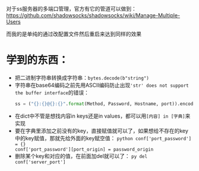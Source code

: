 对于ss服务器的多端口管理，官方有它的管道可以做到：
https://github.com/shadowsocks/shadowsocks/wiki/Manage-Multiple-Users 

而我的是单纯的通过改配置文件然后重启来达到同样的效果

# 学到的东西：
  - 把二进制字符串转换成字符串：`bytes.decode(b"string")`
  - 字符串在base64编码之前先用ASCII编码防止出现`'str' does not support the buffer interface`的错误：
    ```python
    ss = ("{}:{}@{}:{}".format(Method, Password, Hostname, port)).encode('ascii')
    ```
   - 在dict中不管是想找内容in keys还是in values，都可以用`[内容] in [字典]`来实现
   - 要在字典里添加之前没有的key，直接赋值就可以了，如果想给不存在的key中的key赋值，那就先给外面的key赋空值：
    ``` python
    conf['port_password'] = {}                                               
    conf['port_password'][port_origin] = password_origin
    ```
   - 删除某个key和对应的值，在前面加del就可以了：
    ``` py
    del conf['server_port']
    ```
